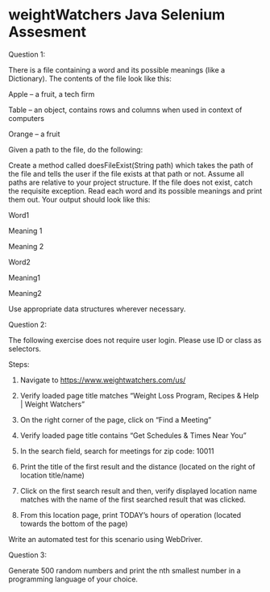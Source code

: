 # weightWatchers Java Selenium Assesment

Question 1:

 

There is a file containing a word and its possible meanings (like a Dictionary). The contents of the file look like this:

 

Apple – a fruit, a tech firm

Table – an object, contains rows and columns when used in context of computers

Orange – a fruit

 

Given a path to the file, do the following:

 

Create a method called doesFileExist(String path) which takes the path of the file and tells the user if the file exists at that path or not. Assume all paths are relative to your project structure. If the file does not exist, catch the requisite exception.
Read each word and its possible meanings and print them out. Your output should look like this:
 

Word1

Meaning 1

Meaning 2

Word2

Meaning1

Meaning2

 

Use appropriate data structures wherever necessary.

 

Question 2:

 

The following exercise does not require user login. Please use ID or class as selectors.

 

Steps:

1. Navigate to https://www.weightwatchers.com/us/

2. Verify loaded page title matches “Weight Loss Program, Recipes & Help | Weight Watchers”

3. On the right corner of the page, click on “Find a Meeting”

4. Verify loaded page title contains “Get Schedules & Times Near You”

5. In the search field, search for meetings for zip code: 10011

6. Print the title of the first result and the distance (located on the right of location title/name)

7. Click on the first search result and then, verify displayed location name matches with the name of the first searched result that was clicked.

8. From this location page, print TODAY’s hours of operation (located towards the bottom of the page)

 

Write an automated test for this scenario using WebDriver.

 

Question 3:

 

Generate 500 random numbers and print the nth smallest number in a programming language of your choice.
